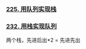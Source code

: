 ### [225. 用队列实现栈](https://leetcode.cn/problems/implement-stack-using-queues/)



### [232. 用栈实现队列](https://leetcode.cn/problems/implement-queue-using-stacks/)

两个栈，先进后出*2 =  先进先出